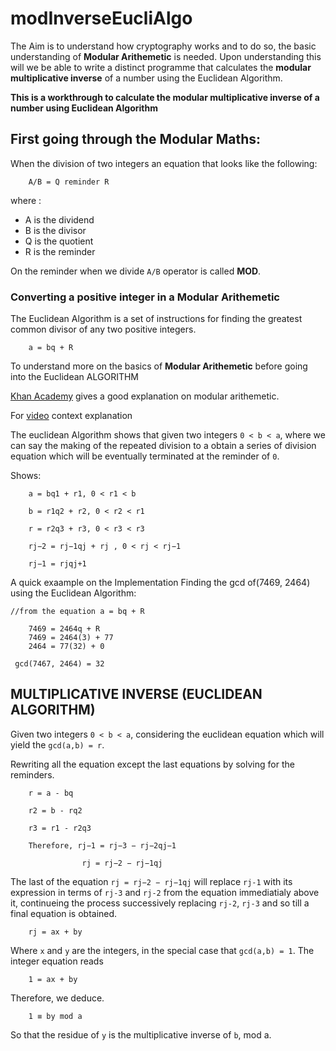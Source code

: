 # modInverseEucliAlgo

The Aim is to understand how cryptography works and to do so, the basic understanding of **Modular Arithemetic** is needed. Upon understanding this will we be able to write a distinct programme that calculates the **modular multiplicative inverse** of a number using the Euclidean Algorithm.

**This is a workthrough to calculate the modular multiplicative inverse of a number using Euclidean Algorithm**

## First going through the Modular Maths:

When the division of two integers an equation that looks like the following:

```
    A/B = Q reminder R
```

where :

- A is the dividend
- B is the divisor
- Q is the quotient
- R is the reminder

On the reminder when we divide `A/B` operator is called **MOD**.

### Converting a positive integer in a Modular Arithemetic

The Euclidean Algorithm is a set of instructions for finding the greatest common divisor
of any two positive integers.

```
    a = bq + R
```

To understand more on the basics of **Modular Arithemetic** before going into the Euclidean ALGORITHM

[Khan Academy](https://www.khanacademy.org/computing/computer-science/cryptography#modarithmetic) gives a good explanation on modular arithemetic.

For [video](https://www.youtube.com/watch?v=68Pqir_moqA&list=PL1ZN4kabqbof_aDUyIcD6tQntun8LLIgL) context explanation

The euclidean Algorithm shows that given two integers `0 < b < a`, where we can say the making of the repeated division to a obtain a series of division equation which will be eventually terminated at the reminder of `0`.

Shows:

```
    a = bq1 + r1, 0 < r1 < b

    b = r1q2 + r2, 0 < r2 < r1

    r = r2q3 + r3, 0 < r3 < r3

    rj−2 = rj−1qj + rj , 0 < rj < rj−1

    rj−1 = rjqj+1
```

A quick exaample on the Implementation
Finding the gcd of(7469, 2464) using the Euclidean Algorithm:

```
//from the equation a = bq + R

    7469 = 2464q + R
    7469 = 2464(3) + 77
    2464 = 77(32) + 0

 gcd(7467, 2464) = 32
```

## MULTIPLICATIVE INVERSE (EUCLIDEAN ALGORITHM)

Given two integers `0 < b < a`, considering the euclidean equation which will yield the `gcd(a,b) = r`.

Rewriting all the equation except the last equations by solving for the reminders.

```
    r = a - bq

    r2 = b - rq2

    r3 = r1 - r2q3

    Therefore, rj−1 = rj−3 − rj−2qj−1

                rj = rj−2 − rj−1qj
```

The last of the equation `rj = rj−2 − rj−1qj` will replace `rj-1` with its expression in terms of `rj-3` and `rj-2` from the equation immediatialy above it, continueing the process successively replacing `rj-2`, `rj-3` and so till a final equation is obtained.

```
    rj = ax + by
```

Where `x` and `y` are the integers, in the special case that `gcd(a,b) = 1`.
The integer equation reads

```
    1 = ax + by
```

Therefore, we deduce.

```
    1 ≡ by mod a
```

So that the residue of `y` is the multiplicative inverse of `b`, mod a.
